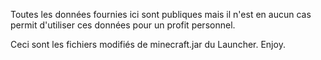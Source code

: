 Toutes les données fournies ici sont publiques mais il n'est en aucun cas permit d'utiliser ces données pour un profit personnel.

Ceci sont les fichiers modifiés de minecraft.jar du Launcher. Enjoy.